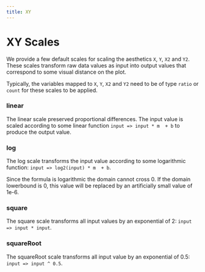 ```yaml
---
title: XY
---
```


# XY Scales

We provide a few default scales for scaling the aesthetics `X`, `Y`, `X2` and `Y2`. These scales transform raw data values as input into output values that correspond to some visual distance on the plot.

Typically, the variables mapped to `X`, `Y`, `X2` and `Y2` need to be of type `ratio` or `count` for these scales to be applied.

### linear

The linear scale preserved proportional differences. The input value is scaled according to some linear function `input => input * m  + b` to produce the output value.

### log

The log scale transforms the input value according to some logarithmic function: `input => log2(input) * m  + b`.

Since the formula is logarithmic the domain cannot cross 0. If the domain lowerbound is 0, this value will be replaced by an artificially small value of 1e-6.

### square

The square scale transforms all input values by an exponential of 2: `input => input * input`.

### squareRoot

The squareRoot scale transforms all input value by an exponential of 0.5: `input => input ^ 0.5`.
